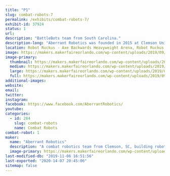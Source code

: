 ```yaml
---
title: "P1"
slug: combat-robots-7
permalink: /exhibits/combat-robots-7/
exhibit-id: 37924
status: 1
url: 
description: "BattleBots team from South Carolina."
description-long: "Aberrant Robotics was founded in 2015 at Clemson University.  We now carry on competing robots in weight classes all the way from 1 pound to 250 pounds."
location: Robot Ruckus - Axe Backwards Heavyweight Arena, Robot Ruckus - Small Arena
image: https://makers.makerfaireorlando.com/wp-content/uploads/2019/09/P1-Bot-S2019-1-1024x683.jpg
image-primary:
  thumbnail: https://makers.makerfaireorlando.com/wp-content/uploads/2019/09/P1-Bot-S2019-1-150x150.jpg
  medium: https://makers.makerfaireorlando.com/wp-content/uploads/2019/09/P1-Bot-S2019-1-300x200.jpg
  large: https://makers.makerfaireorlando.com/wp-content/uploads/2019/09/P1-Bot-S2019-1-1024x683.jpg
  full: https://makers.makerfaireorlando.com/wp-content/uploads/2019/09/P1-Bot-S2019-1.jpg
additional-images:
website: 
email: 
twitter: 
instagram: 
facebook: https://www.facebook.com/AberrantRobotics/
youtube: 
categories:
  - id: 284
    slug: combat-robots
    name: Combat Robots
combat-robot: 1
maker:
  name: "Aberrant Robotics"
  description: "A combat robotics team from Clemson, SC, building robots from 1 lb to 250 lb."
  image-primary: https://makers.makerfaireorlando.com/wp-content/uploads/2019/09/P1-Bot-S2019-1024x683.jpg
last-modified-db: "2019-11-06 16:51:56"
last-exported: "2020-14-07 20:45:06"
sitemap: false
---
```

